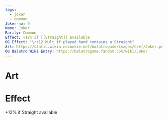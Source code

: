 ```yaml
---
tags:
  - joker
  - common
Joker-no: 9
Name: Joker
Rarity: Common
Effect: +12% if [[Straight]] available
OG Effect: "\r+12 Mult if played hand contains a Straight"
Art: https://static.wikia.nocookie.net/balatrogame/images/e/ef/Joker.png/revision/latest?cb=20230925003651
OG Balatro Wiki Entry: https://balatrogame.fandom.com/wiki/Joker
---
```

# Art
# Effect
+12% if Straight available